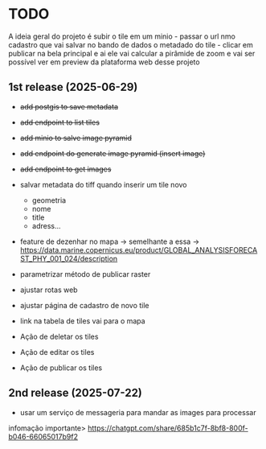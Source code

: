 # TODO
A ideia geral do projeto é subir o tile em um minio - passar o url nmo cadastro que vai salvar no bando de dados o metadado do tile - clicar em publicar na bela principal e ai ele vai calcular a pirâmide de zoom e vai ser possível ver em preview da plataforma web desse projeto

## 1st release (2025-06-29)
- <del>add postgis to save metadata</del>
- <del>add endpoint to list tiles</del>
- <del>add minio to salve image pyramid</del>
- <del>add endpoint do generate image pyramid (insert image)</del>
- <del>add endpoint to get images</del>
- salvar metadata do tiff quando inserir um tile novo
  - geometria
  - nome
  - title
  - adress...
- feature de dezenhar no mapa -> semelhante a essa -> https://data.marine.copernicus.eu/product/GLOBAL_ANALYSISFORECAST_PHY_001_024/description

- parametrizar método de publicar raster
- ajustar rotas web
- ajustar página de cadastro de novo tile
- link na tabela de tiles vai para o mapa
- Ação de deletar os tiles
- Ação de editar os tiles
- Ação de publicar os tiles

## 2nd release (2025-07-22)
- usar um serviço de messageria para mandar as images para processar


infomação importante> https://chatgpt.com/share/685b1c7f-8bf8-800f-b046-66065017b9f2
